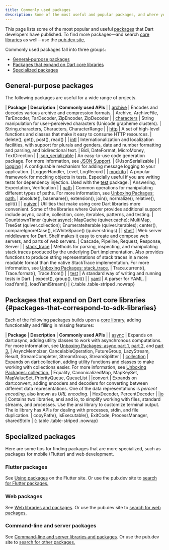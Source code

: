 ```yaml
---
title: Commonly used packages
description: Some of the most useful and popular packages, and where you can learn more.
---
```


This page lists some of the most popular and useful
[packages](/guides/packages) that Dart developers have published.
To find more packages—and search [core libraries](/guides/libraries)
as well—use the [pub.dev site.]({{site.pub}})

Commonly used packages fall into three groups:

* [General-purpose packages](#general-purpose-packages)
* [Packages that expand on Dart core libraries](#packages-that-correspond-to-sdk-libraries)
* [Specialized packages](#specialized-packages)

## General-purpose packages

The following packages are useful for a wide range of projects.

| **Package** | **Description** | **Commonly used APIs** |
| [archive]({{site.pub-pkg}}/archive) | Encodes and decodes various archive and compression formats. | Archive, ArchiveFile, TarEncoder, TarDecoder, ZipEncoder, ZipDecoder |
| [characters]({{site.pub-pkg}}/characters) | String manipulation for user-perceived characters (Unicode grapheme clusters). | String.characters, Characters, CharacterRange |
| [http]({{site.pub-pkg}}/http) | A set of high-level functions and classes that make it easy to consume HTTP resources. | delete(), get(), post(), read() |
| [intl]({{site.pub-pkg}}/intl) | Internationalization and localization facilities, with support for plurals and genders, date and number formatting and parsing, and bidirectional text. | Bidi, DateFormat, MicroMoney, TextDirection |
| [json_serializable]({{site.pub-pkg}}/json_serializable) | An easy-to-use code generation package. For more information, see [JSON Support](/guides/json). | @JsonSerializable |
| [logging]({{site.pub-pkg}}/logging) | A configurable mechanism for adding message logging to your application. | LoggerHandler, Level, LogRecord |
| [mockito]({{site.pub-pkg}}/mockito) | A popular framework for mocking objects in tests. Especially useful if you are writing tests for dependency injection. Used with the [test]({{site.pub-pkg}}/test) package. | Answering, Expectation, Verification |
| [path]({{site.pub-pkg}}/path) | Common operations for manipulating different types of paths. For more information, see [Unboxing Packages: path.]({{site.news}}/2016/06/unboxing-packages-path.html) | absolute(), basename(), extension(), join(), normalize(), relative(), split() |
| [quiver]({{site.pub-pkg}}/quiver) | Utilities that make using core Dart libraries more convenient. Some of the libraries where Quiver provides additional support include async, cache, collection, core, iterables, patterns, and testing. | CountdownTimer (quiver.async); MapCache (quiver.cache); MultiMap, TreeSet (quiver.collection); EnumerateIterable (quiver.iterables); center(), compareIgnoreCase(), isWhiteSpace() (quiver.strings)  |
| [shelf]({{site.pub-pkg}}/shelf) | Web server middleware for Dart. Shelf makes it easy to create and compose web servers, and parts of web servers. | Cascade, Pipeline, Request, Response, Server |
| [stack_trace]({{site.pub-pkg}}/stack_trace) | Methods for parsing, inspecting, and manipulating stack traces produced by the underlying Dart implementation. Also provides functions to produce string representations of stack traces in a more readable format than the native StackTrace implementation. For more information, see [Unboxing Packages: stack_trace.]({{site.news}}/2016/01/unboxing-packages-stacktrace.html) | Trace.current(), Trace.format(), Trace.from() |
| [test]({{site.pub-pkg}}/test) | A standard way of writing and running tests in Dart. | expect(), group(), test() |
| [yaml]({{site.pub-pkg}}/yaml) | A parser for YAML. | loadYaml(), loadYamlStream() |
{:.table .table-striped .nowrap}


## Packages that expand on Dart core libraries {#packages-that-correspond-to-sdk-libraries}

Each of the following packages builds upon a [core library](/guides/libraries),
adding functionality and filling in missing features:

| **Package** | **Description** | **Commonly used APIs** |
| [async]({{site.pub-pkg}}/async) | Expands on dart:async, adding utility classes to work with asynchronous computations. For more information, see [Unboxing Packages: async part 1]({{site.news}}/2016/03/unboxing-packages-async-part-1.html), [part 2]({{site.news}}/2016/03/unboxing-packages-async-part-2.html), and [part 3.]({{site.news}}/2016/04/unboxing-packages-async-part-3.html) | AsyncMemoizer, CancelableOperation, FutureGroup, LazyStream, Result, StreamCompleter, StreamGroup, StreamSplitter |
| [collection]({{site.pub-pkg}}/collection) | Expands on dart:collection, adding utility functions and classes to make working with collections easier. For more information, see [Unboxing Packages: collection.]({{site.news}}/2016/01/unboxing-packages-collection.html) | Equality, CanonicalizedMap, MapKeySet, MapValueSet, PriorityQueue, QueueList |
|[convert]({{site.pub-pkg}}/convert) | Expands on dart:convert, adding encoders and decoders for converting between different data representations. One of the data representations is _percent encoding_, also known as _URL encoding_. | HexDecoder, PercentDecoder |
|[io]({{site.pub-pkg}}/io) | Contains two libraries, ansi and io, to simplify working with files, standard streams, and processes. Use the ansi library to customize terminal output. The io library has APIs for dealing with processes, stdin, and file duplication. |  copyPath(), isExecutable(), ExitCode, ProcessManager, sharedStdIn |
{:.table .table-striped .nowrap}


## Specialized packages

Here are some tips for finding packages that are more specialized,
such as packages for mobile (Flutter) and web development.

### Flutter packages

See [Using packages]({{site.flutter-docs}}/development/packages-and-plugins/using-packages)
on the Flutter site.
Or use the pub.dev site to [search for Flutter packages.]({{site.pub}}/flutter)

### Web packages

See [Web libraries and packages](/web/libraries).
Or use the pub.dev site to [search for web packages.]({{site.pub}}/web)

### Command-line and server packages

See [Command-line and server libraries and packages](/server/libraries).
Or use the pub.dev site to [search for other packages.]({{site.pub}})

